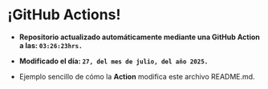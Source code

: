 # ¡GitHub Actions!
* **Repositorio actualizado automáticamente mediante una GitHub Action a las: `03:26:23hrs.`**
* **Modificado el día: `27, del mes de julio, del año 2025.`**

* Ejemplo sencillo de cómo la **Action** modifica este archivo README.md.

